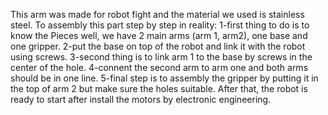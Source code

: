 
This arm was made for robot fight and the material we used is stainless steel.
To assembly this part step by step in reality:
1-first thing to do is to know the Pieces well, we have 2 main arms (arm 1, arm2), one base and one gripper.
 2-put the base on top of the robot and link it with the robot using screws.
3-second thing is to link arm 1 to the base by screws in the center of the hole.
4-connent the second arm to arm one and both arms should be in one line.
5-final step is to assembly the gripper by putting it in the top of arm 2 but make sure the holes suitable.
After that, the robot is ready to start after install the motors by electronic engineering.
